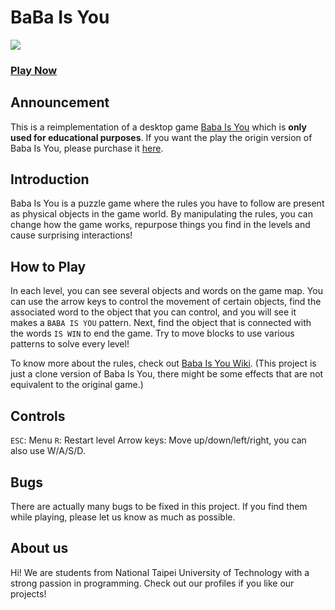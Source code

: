 # BaBa Is You
<img src="https://i.imgur.com/44OJbB0.gif">

### [Play Now](https://baba.ntut.club/)

## Announcement
This is a reimplementation of a desktop game [Baba Is You](https://hempuli.com/baba/) which is **only used for educational purposes**.
If you want the play the origin version of Baba Is You, please purchase it [here](https://store.steampowered.com/app/736260/Baba_Is_You/). 

## Introduction
Baba Is You is a puzzle game where the rules you have to follow are present as physical objects in the game world. 
By manipulating the rules, you can change how the game works, repurpose things you find in the levels and cause surprising interactions!

## How to Play
In each level, you can see several objects and words on the game map. 
You can use the arrow keys to control the movement of certain objects, find the associated word to the object that you can control, and you will see it makes a `BABA IS YOU` pattern.
Next, find the object that is connected with the words `IS WIN` to end the game.
Try to move blocks to use various patterns to solve every level!

To know more about the rules, check out [Baba Is You Wiki](https://babaiswiki.fandom.com/wiki/Baba_Is_You_Wiki).
(This project is just a clone version of Baba Is You, there might be some effects that are not equivalent to the original game.)

## Controls
`ESC`: Menu
`R`: Restart level
Arrow keys: Move up/down/left/right, you can also use W/A/S/D.

## Bugs
There are actually many bugs to be fixed in this project. If you find them while playing, please let us know as much as possible.

## About us
Hi! We are students from National Taipei University of Technology with a strong passion in programming.
Check out our profiles if you like our projects!

